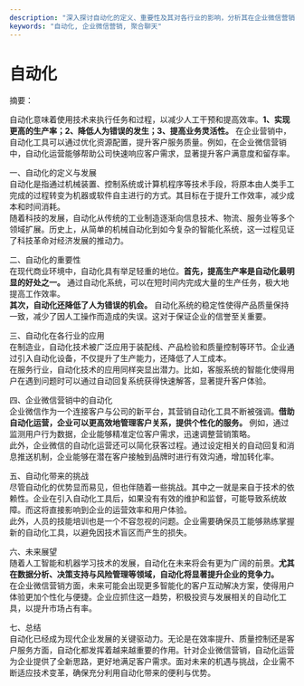 ```yaml
---
description: "深入探讨自动化的定义、重要性及其对各行业的影响，分析其在企业微信营销及其他领域的应用。"
keywords: "自动化, 企业微信营销, 聚合聊天"
---
```

# 自动化

摘要：

自动化意味着使用技术来执行任务和过程，以减少人工干预和提高效率。**1、实现更高的生产率；2、降低人为错误的发生；3、提高业务灵活性。** 在企业营销中，自动化工具可以通过优化资源配置，提升客户服务质量。例如，在企业微信营销中，自动化运营能够帮助公司快速响应客户需求，显著提升客户满意度和留存率。

一、自动化的定义与发展  
自动化是指通过机械装置、控制系统或计算机程序等技术手段，将原本由人类手工完成的过程转变为机器或软件自主进行的方式。其目标在于提升工作效率，减少成本和时间消耗。  
随着科技的发展，自动化从传统的工业制造逐渐向信息技术、物流、服务业等多个领域扩展。历史上，从简单的机械自动化到如今复杂的智能化系统，这一过程见证了科技革命对经济发展的推动力。

二、自动化的重要性  
在现代商业环境中，自动化具有举足轻重的地位。**首先，提高生产率是自动化最明显的好处之一。** 通过自动化系统，可以在短时间内完成大量的生产任务，极大地提高工作效率。  
**其次，自动化还降低了人为错误的机会。** 自动化系统的稳定性使得产品质量保持一致，减少了因人工操作而造成的失误。这对于保证企业的信誉至关重要。

三、自动化在各行业的应用  
在制造业，自动化技术被广泛应用于装配线、产品检验和质量控制等环节。企业通过引入自动化设备，不仅提升了生产能力，还降低了人工成本。  
在服务行业，自动化技术的应用同样突显出潜力。比如，客服系统的智能化使得用户在遇到问题时可以通过自动回复系统获得快速解答，显著提升客户体验。

四、企业微信营销中的自动化  
企业微信作为一个连接客户与公司的新平台，其营销自动化工具不断被强调。**借助自动化运营，企业可以更高效地管理客户关系，提供个性化的服务。** 例如，通过监测用户行为数据，企业能够精准定位客户需求，迅速调整营销策略。  
此外，企业微信的自动化运营还可以简化获客过程。通过设定相关的自动回复和消息推送机制，企业能够在潜在客户接触到品牌时进行有效沟通，增加转化率。

五、自动化带来的挑战  
尽管自动化的优势显而易见，但也伴随着一些挑战。其中之一就是来自于技术的依赖性。企业在引入自动化工具后，如果没有有效的维护和监督，可能导致系统故障。而这将直接影响到企业的运营效率和用户体验。  
此外，人员的技能培训也是一个不容忽视的问题。企业需要确保员工能够熟练掌握新的自动化工具，以避免因技术盲区而产生的损失。 

六、未来展望  
随着人工智能和机器学习技术的发展，自动化在未来将会有更为广阔的前景。**尤其在数据分析、决策支持与风险管理等领域，自动化将显著提升企业的竞争力。**  
在企业微信营销方面，未来可能会出现更多智能化的客户互动解决方案，使得用户体验更加个性化与便捷。企业应抓住这一趋势，积极投资与发展相关的自动化工具，以提升市场占有率。

七、总结  
自动化已经成为现代企业发展的关键驱动力。无论是在效率提升、质量控制还是客户服务方面，自动化都发挥着越来越重要的作用。针对企业微信营销，自动化运营为企业提供了全新思路，更好地满足客户需求。面对未来的机遇与挑战，企业需不断适应技术变革，确保充分利用自动化带来的便利与优势。
